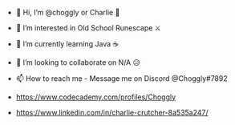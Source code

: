 - 👋 Hi, I’m @choggly or Charlie 🤵
- 👀 I’m interested in Old School Runescape ⚔️
- 🌱 I’m currently learning Java ☕
- 💞️ I’m looking to collaborate on N/A 😥
- 📫 How to reach me - Message me on Discord @Choggly#7892

- https://www.codecademy.com/profiles/Choggly
- https://www.linkedin.com/in/charlie-crutcher-8a535a247/

<!---
choggly/choggly is a ✨ special ✨ repository because its `README.md` (this file) appears on your GitHub profile.
You can click the Preview link to take a look at your changes.
--->

